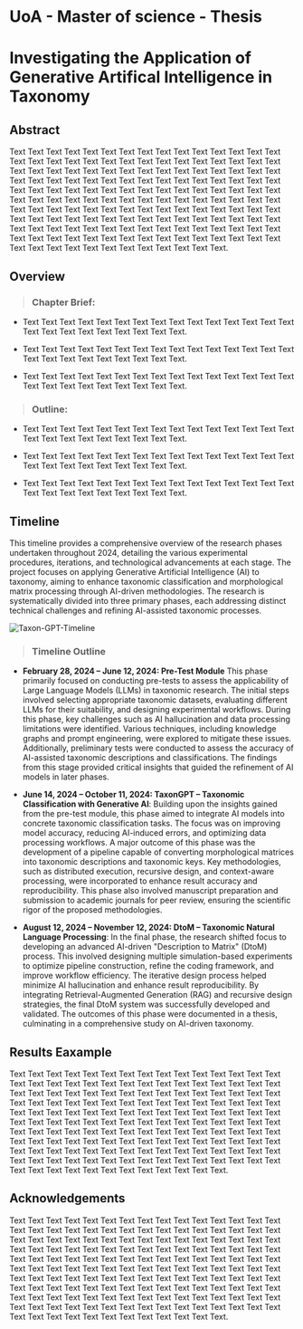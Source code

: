 UoA - Master of science - Thesis
====

# Investigating the Application of Generative Artifical Intelligence in Taxonomy

## Abstract
Text Text Text Text Text Text Text Text Text Text Text Text Text Text Text Text Text Text Text Text Text Text Text Text Text Text Text Text Text Text Text Text Text Text Text Text Text Text Text Text Text Text Text Text Text Text Text Text Text Text Text Text Text Text Text Text Text Text Text Text Text Text Text Text Text Text Text Text Text Text Text Text Text Text Text Text Text Text Text Text Text Text Text Text Text Text Text Text Text Text Text Text Text Text Text Text Text Text Text Text Text Text Text Text Text Text Text Text Text Text Text Text Text Text Text Text Text Text Text Text Text Text Text Text Text Text Text Text Text Text Text Text Text Text Text Text Text Text Text Text Text Text Text Text Text Text Text Text Text Text Text Text Text Text Text Text Text Text Text Text Text Text.

## Overview
> ### Chapter Brief:
*  Text Text Text Text Text Text Text Text Text Text Text Text Text Text Text Text Text Text Text Text Text Text Text Text.
-  Text Text Text Text Text Text Text Text Text Text Text Text Text Text Text Text Text Text Text Text Text Text Text Text.
*  Text Text Text Text Text Text Text Text Text Text Text Text Text Text Text Text Text Text Text Text Text Text Text Text.

> ### Outline:
*  Text Text Text Text Text Text Text Text Text Text Text Text Text Text Text Text Text Text Text Text Text Text Text Text.
-  Text Text Text Text Text Text Text Text Text Text Text Text Text Text Text Text Text Text Text Text Text Text Text Text.
*  Text Text Text Text Text Text Text Text Text Text Text Text Text Text Text Text Text Text Text Text Text Text Text Text.

## Timeline
This timeline provides a comprehensive overview of the research phases undertaken throughout 2024, detailing the various experimental procedures, iterations, and technological advancements at each stage. The project focuses on applying Generative Artificial Intelligence (AI) to taxonomy, aiming to enhance taxonomic classification and morphological matrix processing through AI-driven methodologies. The research is systematically divided into three primary phases, each addressing distinct technical challenges and refining AI-assisted taxonomic processes.

![Taxon-GPT-Timeline](https://github.com/user-attachments/assets/b12e762f-d8df-4ae0-9089-6249d6fb2351)

> ### Timeline Outline
*  **February 28, 2024 – June 12, 2024: Pre-Test Module** This phase primarily focused on conducting pre-tests to assess the applicability of Large Language Models (LLMs) in taxonomic research. The initial steps involved selecting appropriate taxonomic datasets, evaluating different LLMs for their suitability, and designing experimental workflows. During this phase, key challenges such as AI hallucination and data processing limitations were identified. Various techniques, including knowledge graphs and prompt engineering, were explored to mitigate these issues. Additionally, preliminary tests were conducted to assess the accuracy of AI-assisted taxonomic descriptions and classifications. The findings from this stage provided critical insights that guided the refinement of AI models in later phases.
-  **June 14, 2024 – October 11, 2024: TaxonGPT – Taxonomic Classification with Generative AI**: Building upon the insights gained from the pre-test module, this phase aimed to integrate AI models into concrete taxonomic classification tasks. The focus was on improving model accuracy, reducing AI-induced errors, and optimizing data processing workflows. A major outcome of this phase was the development of a pipeline capable of converting morphological matrices into taxonomic descriptions and taxonomic keys. Key methodologies, such as distributed execution, recursive design, and context-aware processing, were incorporated to enhance result accuracy and reproducibility. This phase also involved manuscript preparation and submission to academic journals for peer review, ensuring the scientific rigor of the proposed methodologies.
*  **August 12, 2024 – November 12, 2024: DtoM – Taxonomic Natural Language Processing**: In the final phase, the research shifted focus to developing an advanced AI-driven "Description to Matrix" (DtoM) process. This involved designing multiple simulation-based experiments to optimize pipeline construction, refine the coding framework, and improve workflow efficiency. The iterative design process helped minimize AI hallucination and enhance result reproducibility. By integrating Retrieval-Augmented Generation (RAG) and recursive design strategies, the final DtoM system was successfully developed and validated. The outcomes of this phase were documented in a thesis, culminating in a comprehensive study on AI-driven taxonomy.


## Results Eaxample
Text Text Text Text Text Text Text Text Text Text Text Text Text Text Text Text Text Text Text Text Text Text Text Text Text Text Text Text Text Text Text Text Text Text Text Text Text Text Text Text Text Text Text Text Text Text Text Text Text Text Text Text Text Text Text Text Text Text Text Text Text Text Text Text Text Text Text Text Text Text Text Text Text Text Text Text Text Text Text Text Text Text Text Text Text Text Text Text Text Text Text Text Text Text Text Text Text Text Text Text Text Text Text Text Text Text Text Text Text Text Text Text Text Text Text Text Text Text Text Text Text Text Text Text Text Text Text Text Text Text Text Text Text Text Text Text Text Text Text Text Text Text Text Text Text Text Text Text Text Text Text Text Text Text Text Text Text Text Text Text Text Text.

## Acknowledgements
Text Text Text Text Text Text Text Text Text Text Text Text Text Text Text Text Text Text Text Text Text Text Text Text Text Text Text Text Text Text Text Text Text Text Text Text Text Text Text Text Text Text Text Text Text Text Text Text Text Text Text Text Text Text Text Text Text Text Text Text Text Text Text Text Text Text Text Text Text Text Text Text Text Text Text Text Text Text Text Text Text Text Text Text Text Text Text Text Text Text Text Text Text Text Text Text Text Text Text Text Text Text Text Text Text Text Text Text Text Text Text Text Text Text Text Text Text Text Text Text Text Text Text Text Text Text Text Text Text Text Text Text Text Text Text Text Text Text Text Text Text Text Text Text Text Text Text Text Text Text Text Text Text Text Text Text Text Text Text Text Text Text.
